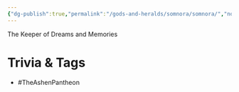 ```yaml
---
{"dg-publish":true,"permalink":"/gods-and-heralds/somnora/somnora/","noteIcon":""}
---
```



The Keeper of Dreams and Memories

# Trivia & Tags
- #TheAshenPantheon 